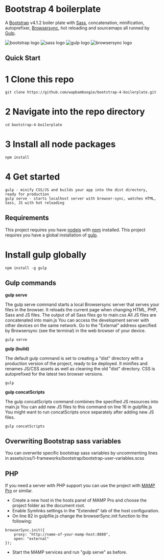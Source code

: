 # Bootstrap 4 boilerplate
A [Bootstrap](https://getbootstrap.com/) v4.1.2 boiler plate with [Sass](http://sass-lang.com/), concatenation, minification, autoprefixer, [Browsersync](https://www.browsersync.io/), hot reloading and sourcemaps all runned by [Gulp](https://gulpjs.com/).

![bootstrap logo](https://user-images.githubusercontent.com/10498583/31125543-e2a88c2c-a848-11e7-87b0-d20ea38d41d0.jpg)
![sass logo](https://user-images.githubusercontent.com/10498583/31125541-e2a732e6-a848-11e7-959d-7d7b0c138124.jpg)
![gulp logo](https://user-images.githubusercontent.com/10498583/31125542-e2a78b88-a848-11e7-8ac5-c396f46e811f.jpg)
![browsersync logo](https://user-images.githubusercontent.com/10498583/31125540-e2a6eed0-a848-11e7-817a-69c5619f772a.jpg)

## Quick Start
# 1 Clone this repo
```
git clone https://github.com/wapbamboogie/bootstrap-4-boilerplate.git
```

# 2 Navigate into the repo directory
```
cd bootstrap-4-boilerplate
```

# 3 Install all node packages
```
npm install
```

# 4 Get started
```
gulp - minify CSS/JS and builds your app into the dist directory, ready for production
gulp serve - starts localhost server with browser-sync, watches HTML, Sass, JS with hot reloading
```

## Requirements
This project requires you have [nodejs](https://nodejs.org/en/) with [npm](https://www.npmjs.com/get-npm) installed.
This project requires you have a global installation of [gulp](http://gulpjs.com/).

# Install gulp globally
```
npm install -g gulp
```


## Gulp commands
**gulp serve**

The gulp serve command starts a local Browsersync server that serves your files in the browser.
It reloads the current page when changing HTML, PHP, Sass and JS files.
The output of all Sass files go to main.css
All JS files are concatenated into main.js
You can access the development server with other devices on the same network. Go to the "External" address specified by Browsersync (see the terminal) in the web browser of your device.
```
gulp serve
```

**gulp (build)**

The default gulp command is set to creating a "dist" directory with a production version of the project, ready to be deployed.
It minifies and renames JS/CSS assets as well as cleaning the old "dist" directory. CSS is autoprefixed for the latest two browser versions.
```
gulp
```

**gulp concatScripts**

The gulp concatScripts command combines the specified JS resources into main.js
You can add new JS files to this command on line 16 in gulpfile.js
You might want to run concatScripts once separately after adding new JS files.
```
gulp concatScripts
```

## Overwriting Bootstrap sass variables
You can overwrite specific bootstrap sass variables by uncommenting lines in assets/css/1-frameworks/bootstrap/bootstrap-user-variables.scss

## PHP
If you need a server with PHP support you can use the project with [MAMP Pro](https://www.mamp.info/en/mamp-pro/) or similar.
* Create a new host in the hosts panel of MAMP Pro and choose the project folder as the document root.
* Enable Symlinks settings in the "Extended" tab of the host configuration.
* On line 82 in gulpfile.js change the browserSync.init function to the following:
```
browserSync.init({
    proxy: "http://name-of-your-mamp-host:8888",
    open: "external"
});
```
* Start the MAMP services and run "gulp serve" as before.
